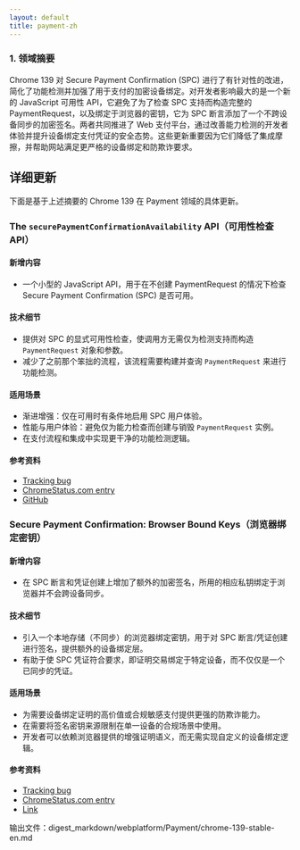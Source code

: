 ```yaml
---
layout: default
title: payment-zh
---
```


### 1. 领域摘要

Chrome 139 对 Secure Payment Confirmation (SPC) 进行了有针对性的改进，简化了功能检测并加强了用于支付的加密设备绑定。对开发者影响最大的是一个新的 JavaScript 可用性 API，它避免了为了检查 SPC 支持而构造完整的 PaymentRequest，以及绑定于浏览器的密钥，它为 SPC 断言添加了一个不跨设备同步的加密签名。两者共同推进了 Web 支付平台，通过改善能力检测的开发者体验并提升设备绑定支付凭证的安全态势。这些更新重要因为它们降低了集成摩擦，并帮助网站满足更严格的设备绑定和防欺诈要求。

## 详细更新

下面是基于上述摘要的 Chrome 139 在 Payment 领域的具体更新。

### The `securePaymentConfirmationAvailability` API（可用性检查 API）

#### 新增内容
- 一个小型的 JavaScript API，用于在不创建 PaymentRequest 的情况下检查 Secure Payment Confirmation (SPC) 是否可用。

#### 技术细节
- 提供对 SPC 的显式可用性检查，使调用方无需仅为检测支持而构造 `PaymentRequest` 对象和参数。
- 减少了之前那个笨拙的流程，该流程需要构建并查询 `PaymentRequest` 来进行功能检测。

#### 适用场景
- 渐进增强：仅在可用时有条件地启用 SPC 用户体验。
- 性能与用户体验：避免仅为能力检查而创建与销毁 `PaymentRequest` 实例。
- 在支付流程和集成中实现更干净的功能检测逻辑。

#### 参考资料
- [Tracking bug](https://issues.chromium.org/issues/40258712)
- [ChromeStatus.com entry](https://chromestatus.com/feature/5165040614768640)
- [GitHub](https://github.com/w3c/secure-payment-confirmation/pull/285)

### Secure Payment Confirmation: Browser Bound Keys（浏览器绑定密钥）

#### 新增内容
- 在 SPC 断言和凭证创建上增加了额外的加密签名，所用的相应私钥绑定于浏览器并不会跨设备同步。

#### 技术细节
- 引入一个本地存储（不同步）的浏览器绑定密钥，用于对 SPC 断言/凭证创建进行签名，提供额外的设备绑定层。
- 有助于使 SPC 凭证符合要求，即证明交易绑定于特定设备，而不仅仅是一个已同步的凭证。

#### 适用场景
- 为需要设备绑定证明的高价值或合规敏感支付提供更强的防欺诈能力。
- 在需要将签名密钥来源限制在单一设备的合规场景中使用。
- 开发者可以依赖浏览器提供的增强证明语义，而无需实现自定义的设备绑定逻辑。

#### 参考资料
- [Tracking bug](https://issues.chromium.org/issues/377278827)
- [ChromeStatus.com entry](https://chromestatus.com/feature/5106102997614592)
- [Link](https://w3c.github.io/secure-payment-confirmation/#sctn-browser-bound-key-store)

输出文件：digest_markdown/webplatform/Payment/chrome-139-stable-en.md
